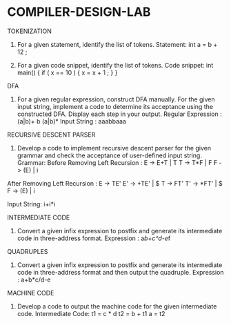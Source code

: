 # COMPILER-DESIGN-LAB

TOKENIZATION
1. For a given statement, identify the list of tokens.
Statement: int a = b + 12 ;

2. For a given code snippet, identify the list of tokens.
Code snippet:
int main() 
{
    if ( x == 10 ) 
    {
        x = x + 1 ;
    }
}

DFA
1. For a given regular expression, construct DFA manually. For the given input string, implement a code to determine its acceptance using the constructed DFA. Display each step in your output.
Regular Expression : (a|b)+ b (a|b)*
Input String : aaabbaaa

RECURSIVE DESCENT PARSER
1. Develop a code to implement recursive descent parser for the given grammar and check the acceptance of user-defined input string.
Grammar:
Before Removing Left Recursion :
E -> E+T | T
T -> T*F | F
F -> (E) | i

After Removing Left Recursion :
E -> TE'
E' -> +TE' | $
T -> FT'
T' -> *FT' | $
F -> (E) | i

Input String: i+i*i

INTERMEDIATE CODE
1. Convert a given infix expression to postfix and generate its intermediate code in three-address format.
Expression : a*b+c^d-e*f

QUADRUPLES
1. Convert a given infix expression to postfix and generate its intermediate code in three-address format and then output the quadruple.
Expression : a+b*c/d-e

MACHINE CODE
1. Develop a code to output the machine code for the given intermediate code.
Intermediate Code:
t1 = c * d
t2 = b + t1
a = t2








